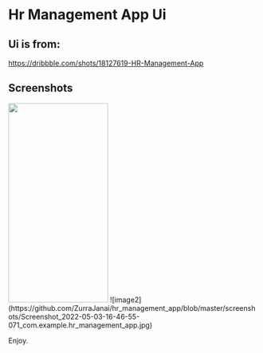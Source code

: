 # Hr Management App Ui

## Ui is from:
https://dribbble.com/shots/18127619-HR-Management-App

## Screenshots

<img src="https://github.com/ZurraJanai/hr_management_app/blob/master/screenshots/Screenshot_2022-05-03-16-46-42-154_com.example.hr_management_app.jpg" width=200 height=400>
![image2](https://github.com/ZurraJanai/hr_management_app/blob/master/screenshots/Screenshot_2022-05-03-16-46-55-071_com.example.hr_management_app.jpg)


Enjoy.
